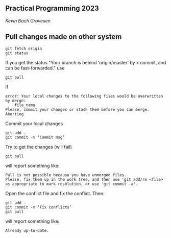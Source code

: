 ## Practical Programming 2023 

*Kevin Bach Gravesen*




## Pull changes made on other system

```
git fetch origin
git status
```

If you get the status "Your branch is behind 'origin/master' by x commit, and can be fast-forwarded." use 
```
git pull
```

If 
```
error: Your local changes to the following files would be overwritten by merge:
    file_name
Please, commit your changes or stash them before you can merge.
Aborting
```

Commit your local changes

```
git add .
git commit -m ‘Commit msg’
```

Try to get the changes (will fail)

```
git pull
```

will report something like:

```
Pull is not possible because you have unmerged files.
Please, fix them up in the work tree, and then use 'git add/rm <file>'
as appropriate to mark resolution, or use 'git commit -a'.
```

Open the conflict file and fix the conflict. Then:

```
git add .
git commit -m ‘Fix conflicts’
git pull
```

will report something like:

```
Already up-to-date.
```
